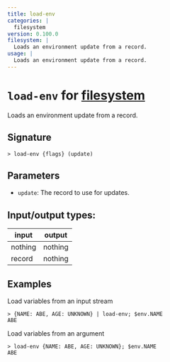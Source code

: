 ```yaml
---
title: load-env
categories: |
  filesystem
version: 0.100.0
filesystem: |
  Loads an environment update from a record.
usage: |
  Loads an environment update from a record.
---
```

<!-- This file is automatically generated. Please edit the command in https://github.com/nushell/nushell instead. -->

# `load-env` for [filesystem](/commands/categories/filesystem.md)

<div class='command-title'>Loads an environment update from a record.</div>

## Signature

```> load-env {flags} (update)```

## Parameters

 -  `update`: The record to use for updates.


## Input/output types:

| input   | output  |
| ------- | ------- |
| nothing | nothing |
| record  | nothing |
## Examples

Load variables from an input stream
```nu
> {NAME: ABE, AGE: UNKNOWN} | load-env; $env.NAME
ABE
```

Load variables from an argument
```nu
> load-env {NAME: ABE, AGE: UNKNOWN}; $env.NAME
ABE
```
